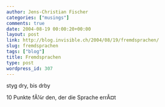 ```yaml
---
author: Jens-Christian Fischer
categories: ["musings"]
comments: true
date: 2004-08-19 00:00:20+00:00
layout: post
link: http://blog.invisible.ch/2004/08/19/fremdsprachen/
slug: fremdsprachen
tags: ["blog"]
title: Fremdsprachen
type: post
wordpress_id: 307
---
```


styg dry, bis drby

10 Punkte fÃ¼r den, der die Sprache errÃ¤t
